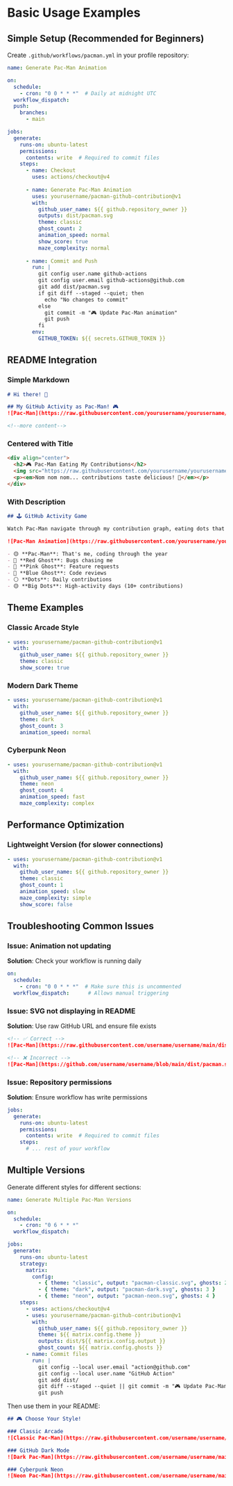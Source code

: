 # Basic Usage Examples

## Simple Setup (Recommended for Beginners)

Create `.github/workflows/pacman.yml` in your profile repository:

```yaml
name: Generate Pac-Man Animation

on:
  schedule:
    - cron: "0 0 * * *"  # Daily at midnight UTC
  workflow_dispatch:
  push:
    branches:
      - main

jobs:
  generate:
    runs-on: ubuntu-latest
    permissions:
      contents: write  # Required to commit files
    steps:
      - name: Checkout
        uses: actions/checkout@v4
        
      - name: Generate Pac-Man Animation
        uses: yourusername/pacman-github-contribution@v1
        with:
          github_user_name: ${{ github.repository_owner }}
          outputs: dist/pacman.svg
          theme: classic
          ghost_count: 2
          animation_speed: normal
          show_score: true
          maze_complexity: normal
          
      - name: Commit and Push
        run: |
          git config user.name github-actions
          git config user.email github-actions@github.com
          git add dist/pacman.svg
          if git diff --staged --quiet; then
            echo "No changes to commit"
          else
            git commit -m "🎮 Update Pac-Man animation"
            git push
          fi
        env:
          GITHUB_TOKEN: ${{ secrets.GITHUB_TOKEN }}
```

## README Integration

### Simple Markdown
```markdown
# Hi there! 👋

## My GitHub Activity as Pac-Man! 🎮
![Pac-Man](https://raw.githubusercontent.com/yourusername/yourusername/main/dist/pacman.svg)

<!--more content-->
```

### Centered with Title
```markdown
<div align="center">
  <h2>🎮 Pac-Man Eating My Contributions</h2>
  <img src="https://raw.githubusercontent.com/yourusername/yourusername/main/dist/pacman.svg" alt="Pac-Man Animation" width="100%"/>
  <p><em>Nom nom nom... contributions taste delicious! 🍪</em></p>
</div>
```

### With Description
```markdown
## 🕹️ GitHub Activity Game

Watch Pac-Man navigate through my contribution graph, eating dots that represent my daily coding activity. The bigger the dot, the more commits that day!

![Pac-Man Animation](https://raw.githubusercontent.com/yourusername/yourusername/main/dist/pacman.svg)

- 🟡 **Pac-Man**: That's me, coding through the year
- 🔴 **Red Ghost**: Bugs chasing me
- 🩷 **Pink Ghost**: Feature requests
- 🔵 **Blue Ghost**: Code reviews
- ⚪ **Dots**: Daily contributions
- 🟡 **Big Dots**: High-activity days (10+ contributions)
```

## Theme Examples

### Classic Arcade Style
```yaml
- uses: yourusername/pacman-github-contribution@v1
  with:
    github_user_name: ${{ github.repository_owner }}
    theme: classic
    show_score: true
```

### Modern Dark Theme
```yaml
- uses: yourusername/pacman-github-contribution@v1
  with:
    github_user_name: ${{ github.repository_owner }}
    theme: dark
    ghost_count: 3
    animation_speed: normal
```

### Cyberpunk Neon
```yaml
- uses: yourusername/pacman-github-contribution@v1
  with:
    github_user_name: ${{ github.repository_owner }}
    theme: neon
    ghost_count: 4
    animation_speed: fast
    maze_complexity: complex
```

## Performance Optimization

### Lightweight Version (for slower connections)
```yaml
- uses: yourusername/pacman-github-contribution@v1
  with:
    github_user_name: ${{ github.repository_owner }}
    theme: classic
    ghost_count: 1
    animation_speed: slow
    maze_complexity: simple
    show_score: false
```

## Troubleshooting Common Issues

### Issue: Animation not updating
**Solution**: Check your workflow is running daily
```yaml
on:
  schedule:
    - cron: "0 0 * * *"  # Make sure this is uncommented
  workflow_dispatch:      # Allows manual triggering
```

### Issue: SVG not displaying in README
**Solution**: Use raw GitHub URL and ensure file exists
```markdown
<!-- ✅ Correct -->
![Pac-Man](https://raw.githubusercontent.com/username/username/main/dist/pacman.svg)

<!-- ❌ Incorrect -->
![Pac-Man](https://github.com/username/username/blob/main/dist/pacman.svg)
```

### Issue: Repository permissions
**Solution**: Ensure workflow has write permissions
```yaml
jobs:
  generate:
    runs-on: ubuntu-latest
    permissions:
      contents: write  # Required to commit files
    steps:
      # ... rest of your workflow
```

## Multiple Versions

Generate different styles for different sections:

```yaml
name: Generate Multiple Pac-Man Versions

on:
  schedule:
    - cron: "0 6 * * *"
  workflow_dispatch:

jobs:
  generate:
    runs-on: ubuntu-latest
    strategy:
      matrix:
        config:
          - { theme: "classic", output: "pacman-classic.svg", ghosts: 2 }
          - { theme: "dark", output: "pacman-dark.svg", ghosts: 3 }
          - { theme: "neon", output: "pacman-neon.svg", ghosts: 4 }
    steps:
      - uses: actions/checkout@v4
      - uses: yourusername/pacman-github-contribution@v1
        with:
          github_user_name: ${{ github.repository_owner }}
          theme: ${{ matrix.config.theme }}
          outputs: dist/${{ matrix.config.output }}
          ghost_count: ${{ matrix.config.ghosts }}
      - name: Commit files
        run: |
          git config --local user.email "action@github.com"
          git config --local user.name "GitHub Action"
          git add dist/
          git diff --staged --quiet || git commit -m "🎮 Update Pac-Man animations"
          git push
```

Then use them in your README:

```markdown
## 🎮 Choose Your Style!

### Classic Arcade
![Classic Pac-Man](https://raw.githubusercontent.com/username/username/main/dist/pacman-classic.svg)

### GitHub Dark Mode
![Dark Pac-Man](https://raw.githubusercontent.com/username/username/main/dist/pacman-dark.svg)

### Cyberpunk Neon
![Neon Pac-Man](https://raw.githubusercontent.com/username/username/main/dist/pacman-neon.svg)
```